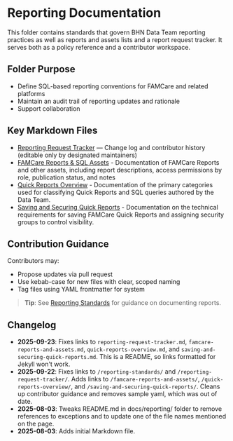 # Reporting Documentation

This folder contains standards that govern BHN Data Team reporting practices as well as reports and assets lists and a report request tracker. It serves both as a policy reference and a contributor workspace.

## Folder Purpose

- Define SQL-based reporting conventions for FAMCare and related platforms
- Maintain an audit trail of reporting updates and rationale
- Support collaboration

## Key Markdown Files

- [Reporting Request Tracker](reporting-request-tracker.md) — Change log and contributor history (editable only by designated maintainers)
- [FAMCare Reports & SQL Assets](famcare-reports-and-assets.md) - Documentation of FAMCare Reports and other assets, including report descriptions, access permissions by role, publication status, and notes
- [Quick Reports Overview](quick-reports-overview.md) - Documentation of the primary categories used for classifying Quick Reports and SQL queries authored by the Data Team.
- [Saving and Securing Quick Reports](saving-and-securing-quick-reports.md) - Documentation on the technical requirements for saving FAMCare Quick Reports and assigning security groups to control visibility.

## Contribution Guidance

Contributors may:

- Propose updates via pull request
- Use kebab-case for new files with clear, scoped naming
- Tag files using YAML frontmatter for system

> **Tip**: See [Reporting Standards](reporting-standards.md) for guidance on documenting reports.

## Changelog

- **2025-09-23**: Fixes links to `reporting-request-tracker.md`, `famcare-reports-and-assets.md`, `quick-reports-overview.md`, and `saving-and-securing-quick-reports.md`. This is a README, so links formatted for Jekyll won't work.
- **2025-09-22**: Fixes links to `/reporting-standards/` and `/reporting-request-tracker/`. Adds links to `/famcare-reports-and-assets/`, `/quick-reports-overview/`, and `/saving-and-securing-quick-reports/`. Cleans up contributor guidance and removes sample yaml, which was out of date.
- **2025-08-03**: Tweaks README.md in docs/reporting/ folder to remove references to exceptions and to update one of the file names mentioned on the page.
- **2025-08-03**: Adds initial Markdown file.
